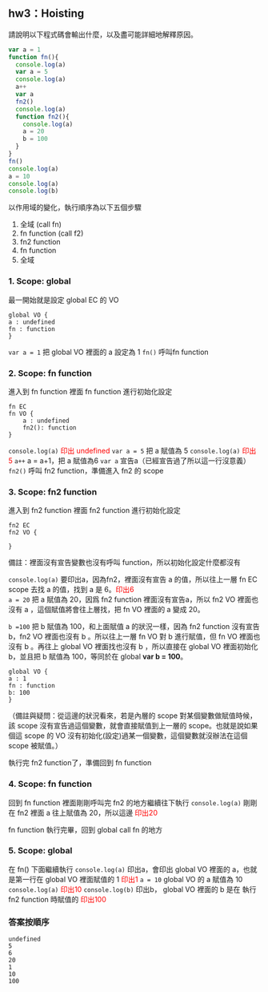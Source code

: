 ## hw3：Hoisting
請說明以下程式碼會輸出什麼，以及盡可能詳細地解釋原因。

``` javascript =
var a = 1
function fn(){
  console.log(a)
  var a = 5
  console.log(a)
  a++
  var a
  fn2()
  console.log(a)
  function fn2(){
    console.log(a)
    a = 20
    b = 100
  }
}
fn()
console.log(a)
a = 10
console.log(a)
console.log(b)
```
以作用域的變化，執行順序為以下五個步驟
1. 全域 (call fn)
2. fn function (call f2)
3. fn2 function
4. fn function
5. 全域

### 1. Scope: global
最一開始就是設定 global EC 的 VO
```
global VO {
a : undefined
fn : function
}
```

`var a = 1` 把 global VO 裡面的 a 設定為 1
`fn()` 呼叫fn function

### 2. Scope: fn function
進入到 fn function 裡面
fn function 進行初始化設定
```
fn EC
fn VO {
    a : undefined
    fn2(): function
}
```
`console.log(a)` <font color ="#f00">印出 undefined</font>
`var a = 5` 把 a 賦值為 5
`console.log(a)` <font color ="#f00">印出 5</font>
`a++` a = a+1，把 a 賦值為6
`var a` 宣告a（已經宣告過了所以這一行沒意義）
`fn2()` 呼叫 fn2 function，準備進入 fn2 的 scope

### 3. Scope: fn2 function
進入到 fn2 function 裡面
fn2 function 進行初始化設定
```
fn2 EC
fn2 VO {
    
}
```
備註：裡面沒有宣告變數也沒有呼叫 function，所以初始化設定什麼都沒有 

`console.log(a)` 要印出a，因為fn2，裡面沒有宣告 a 的值，所以往上一層 fn EC scope 去找 a 的值，找到 a 是 6。<font color = "#f00">印出6</font>  
`a = 20` 把 a 賦值為 20，因爲 fn2 function 裡面沒有宣告a，所以 fn2 VO 裡面也沒有 a ，這個賦值將會往上層找，把 fn VO 裡面的 a 變成 20。

`b =100` 把 b 賦值為 100，和上面賦值 a 的狀況一樣，因為 fn2 function 沒有宣告 b，fn2 VO 裡面也沒有 b 。所以往上一層 fn VO 對 b 進行賦值，但 fn VO 裡面也沒有 b 。再往上 global VO 裡面找也沒有 b ，所以直接在 global VO 裡面初始化 b，並且把 b 賦值為 100，等同於在 global **var b = 100**。  

```
global VO {
a : 1
fn : function
b: 100
}
```

（備註與疑問：從這邊的狀況看來，若是內層的 scope 對某個變數做賦值時候，該 scope 沒有宣告過這個變數，就會直接賦值到上一層的 scope。也就是說如果個這 scope 的 VO 沒有初始化(設定)過某一個變數，這個變數就沒辦法在這個 scope 被賦值。）

執行完 fn2 function了，準備回到 fn function

### 4. Scope: fn function
回到 fn function 裡面剛剛呼叫完 fn2 的地方繼續往下執行
`console.log(a)` 剛剛在 fn2 裡面 a 往上賦值為 20，所以這邊 <font color ="#f00">印出20</font>

fn function 執行完畢，回到 global call fn 的地方

### 5. Scope: global
在 fn() 下面繼續執行
`console.log(a)` 印出a，會印出 global VO 裡面的 a，也就是第一行在 global VO 裡面賦值的 1 <font color="#f00">印出1</font>
`a = 10` global VO 的 a 賦值為 10
`console.log(a)` <font color="#f00">印出10</font>
`console.log(b)` 印出b， global  VO 裡面的 b 是在 執行fn2 function 時賦值的 <font color="#f00">印出100</font>

### 答案按順序
```
undefined
5
6
20
1
10
100
```